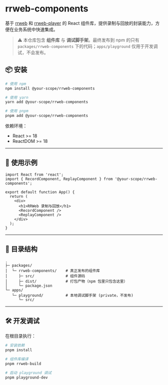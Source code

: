 # rrweb-components

基于 [rrweb](https://github.com/rrweb-io/rrweb) 和 [rrweb-player](https://github.com/rrweb-io/rrweb) 的 React 组件库，提供录制与回放的封装能力，方便在业务系统中快速集成。

> ⚠️ 本仓库包含 **组件库** 与 **调试脚手架**。最终发布到 npm 的只有 `packages/rrweb-components` 下的代码；`apps/playground` 仅用于开发调试，不会发布。

## 📦 安装
```bash
# 使用 npm
npm install @your-scope/rrweb-components

# 使用 yarn
yarn add @your-scope/rrweb-components

# 使用 pnpm
pnpm add @your-scope/rrweb-components
````

依赖环境：

* React >= 18
* ReactDOM >= 18

---

## 🚀 使用示例

```tsx
import React from 'react';
import { RecordComponent, ReplayComponent } from '@your-scope/rrweb-components';

export default function App() {
  return (
    <div>
      <h1>RRWeb 录制与回放</h1>
      <RecordComponent />
      <ReplayComponent />
    </div>
  );
}
```

---

## 📂 目录结构

```
.
├─ packages/
│  └─ rrweb-components/    # 真正发布的组件库
│     ├─ src/              # 组件源码
│     ├─ dist/             # 打包产物（npm 包里只包含这里）
│     └─ package.json
└─ apps/
   └─ playground/          # 本地调试脚手架 (private，不发布)
      └─ src/
```

---

## 🛠️ 开发调试

在根目录执行：

```bash
# 安装依赖
pnpm install

# 组件库编译
pnpm rrweb-build

# 启动 playground 调试
pnpm playground-dev
```
